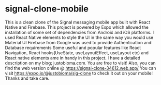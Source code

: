 # signal-clone-mobile
This is a clean clone of the Signal messaging mobile app built with React Native and Firebase.
This project is powered by Expo which allowed the installation of some set of dependencies from Android and iOS platforms.
I used React Native elements to style the UI in the same way you would use Material UI
Firebase from Google was used to provide Authentication and Database requirements
Some useful and popular features like React Navigation, React hooks(UseState, useLayoutEffect, useLayout etc) and React native 
elements ame in handy in this project.
I have a detailed description on my blog; justobioma.com. You are free to visit!
Also, you can find the web version online @ https://signal-clone-34612.web.app/
You can visit https://expo.io/@justobioma/sig-clone to check it out on your mobile!
Thanks and take care.
